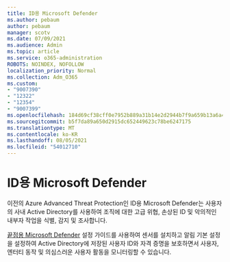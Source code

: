 ```yaml
---
title: ID용 Microsoft Defender
ms.author: pebaum
author: pebaum
manager: scotv
ms.date: 07/09/2021
ms.audience: Admin
ms.topic: article
ms.service: o365-administration
ROBOTS: NOINDEX, NOFOLLOW
localization_priority: Normal
ms.collection: Adm_O365
ms.custom:
- "9007390"
- "12322"
- "12354"
- "9007399"
ms.openlocfilehash: 184d69cf38cff0e7952b889a31b14e2d2944b7f9a659b13a6a417c0184557a36
ms.sourcegitcommit: b5f7da89a650d2915dc652449623c78be6247175
ms.translationtype: MT
ms.contentlocale: ko-KR
ms.lasthandoff: 08/05/2021
ms.locfileid: "54012710"
---
```

# <a name="microsoft-defender-for-identity"></a>ID용 Microsoft Defender

이전의 Azure Advanced Threat Protection인 ID용 Microsoft Defender는 사용자의 사내 Active Directory를 사용하여 조직에 대한 고급 위협, 손상된 ID 및 악의적인 내부자 작업을 식별, 감지 및 조사합니다. 

[끝점용 Microsoft Defender](https://admin.microsoft.com/adminportal/home#/modernonboarding/defenderatpsetup) 설정 가이드를 사용하여 센서를 설치하고 알림 기본 설정을 설정하여 Active Directory에 저장된 사용자 ID와 자격 증명을 보호하면서 사용자, 엔터티 동작 및 의심스러운 사용자 활동을 모니터링할 수 있습니다.

